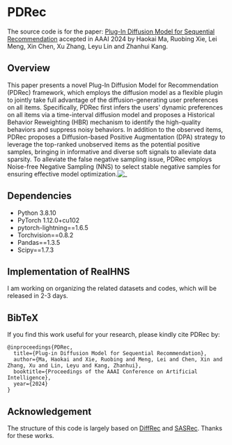 # PDRec
The source code is for the paper: [Plug-In Diffusion Model for Sequential Recommendation](https://arxiv.org/pdf/2401.02913.pdf) accepted in AAAI 2024 by Haokai Ma, Ruobing Xie, Lei Meng, Xin Chen, Xu Zhang, Leyu Lin and Zhanhui Kang.

## Overview
This paper presents a novel Plug-In Diffusion Model for Recommendation (PDRec) framework, which employs the diffusion model as a flexible plugin to jointly take full advantage of the diffusion-generating user preferences on all items. Specifically, PDRec first infers the users' dynamic preferences on all items via a time-interval diffusion model and proposes a Historical Behavior Reweighting (HBR) mechanism to identify the high-quality behaviors and suppress noisy behaviors. In addition to the observed items, PDRec proposes a Diffusion-based Positive Augmentation (DPA) strategy to leverage the top-ranked unobserved items as the potential positive samples, bringing in informative and diverse soft signals to alleviate data sparsity. To alleviate the false negative sampling issue, PDRec employs Noise-free Negative Sampling (NNS) to select stable negative samples for ensuring effective model optimization.![_](./structure.png)

## Dependencies
- Python 3.8.10
- PyTorch 1.12.0+cu102
- pytorch-lightning==1.6.5
- Torchvision==0.8.2
- Pandas==1.3.5
- Scipy==1.7.3

## Implementation of RealHNS
I am working on organizing the related datasets and codes, which will be released in 2-3 days.

## BibTeX
If you find this work useful for your research, please kindly cite PDRec by:
```
@inproceedings{PDRec,
  title={Plug-in Diffusion Model for Sequential Recommendation},
  author={Ma, Haokai and Xie, Ruobing and Meng, Lei and Chen, Xin and Zhang, Xu and Lin, Leyu and Kang, Zhanhui},
  booktitle={Proceedings of the AAAI Conference on Artificial Intelligence},
  year={2024}
}
```

## Acknowledgement
The structure of this code is largely based on [DiffRec](https://github.com/YiyanXu/DiffRec) and [SASRec](https://github.com/pmixer/SASRec.pytorch). Thanks for these works.




